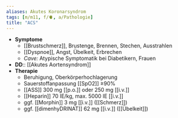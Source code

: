 ```yaml
---
aliases: Akutes Koronarsyndrom
tags: [m/m11, f/🫀, a/Pathologie]
title: "ACS"
---
```

- **Symptome**
	- [[Brustschmerz]], Brustenge, Brennen, Stechen, Ausstrahlen
	- [[Dyspnoe]], Angst, Übelkeit, Erbrechen
	- *Cave:* Atypische Symptomatik bei Diabetikern, Frauen
- **DD**:: [[Akutes Aortensyndrom]]
- **Therapie**
	- Beruhigung, Oberkörperhochlagerung
	- Sauerstoffanpassung [[SpO2]] ≥90%
	- [[ASS]] 300 mg [[p.o.]] oder 250 mg [[i.v.]]
	- [[Heparin]] 70 IE/kg, max. 5000 IE [[i.v.]]
	- ggf. [[Morphin]] 3 mg [[i.v.]] ([[Schmerz]])
	- ggf. [[dimenhyDRINAT]] 62 mg [[i.v.]] ([[Übelkeit]])